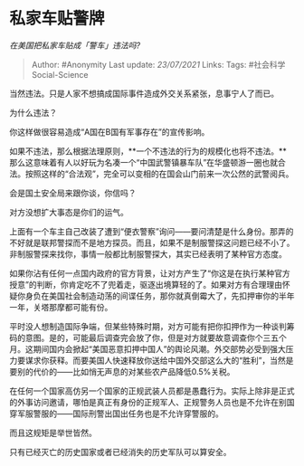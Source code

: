 # 私家车贴警牌
*在美国把私家车贴成「警车」违法吗?*

> Author: #Anonymity
Last update: *23/07/2021* 
Links:
Tags: #社会科学Social-Science 

 
当然违法。只是人家不想搞成国际事件造成外交关系紧张，息事宁人了而已。

为什么违法？

你这样做很容易造成“A国在B国有军事存在”的宣传影响。

如果不违法，那么根据法理原则，**一个不违法的行为的规模化也将不违法。**那么这意味着有人以好玩为名凑一个“中国武警镇暴车队”在华盛顿游一圈也就合法。按照这样的“合法观”，完全可以变相的在国会山门前来一次公然的武警阅兵。

会是国土安全局来跟你谈，你信吗？

对方没想扩大事态是你们的运气。

上面有一个车主自己改装了遭到“便衣警察”询问——要问清楚是什么身份。那弄的不好就是联邦警探而不是地方探员。而且，如果不是制服警探这问题已经不小了。非制服警探来找你，事情一般都比制服警探大，其实已经表明了某种官方态度。

如果你沾有任何一点国内政府的官方背景，让对方产生了“你这是在执行某种官方授意”的判断，你肯定吃不了兜着走，驱逐出境算轻的了。如果对方有合理理由怀疑你身负在美国社会制造动荡的间谍任务，那你就真倒霉大了，先扣押审你的半年一年，关塔那摩都可能有份。

平时没人想制造国际争端，但某些特殊时期，对方可能有把你扣押作为一种谈判筹码的意图。是的，可能最后调查完会放了你，但是对方就要故意调查你个三五个月。这期间国内会掀起“美国恶意扣押中国人”的舆论风潮。外交部势必受到强大压力要谋求你获释。而要美国人快速释放你送给中国外交部这么大的“胜利”，当然是要别的代价的——比如悄无声息的对某些农产品降低0.5%关税。

在任何一个国家高仿另一个国家的正规武装人员都是愚蠢行为。实际上除非是正式的外事访问邀请，哪怕是真正有身份的正规军人、正规警务人员也是不允许在别国穿军服警服的——国际刑警出国出任务也是不允许穿警服的。

而且这规矩是举世皆然。

只有已经灭亡的历史国家或者已经消失的历史军队可以算安全。



